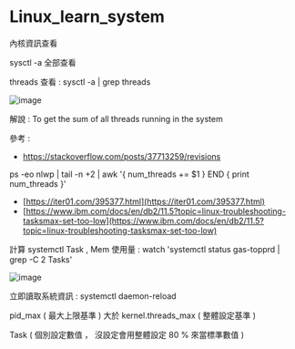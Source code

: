 # Linux_learn_system
內核資訊查看

sysctl -a 全部查看

threads 查看 : sysctl -a | grep threads

![image](https://user-images.githubusercontent.com/96226780/201522577-2210c728-9d32-4f4e-9741-5b5c8b1a41ca.png)

解說 : To get the sum of all threads running in the system

參考 : 
* https://stackoverflow.com/posts/37713259/revisions

ps -eo nlwp | tail -n +2 | awk '{ num_threads += $1 } END { print num_threads }'

* [https://iter01.com/395377.html](https://iter01.com/395377.html)
* [https://www.ibm.com/docs/en/db2/11.5?topic=linux-troubleshooting-tasksmax-set-too-low](https://www.ibm.com/docs/en/db2/11.5?topic=linux-troubleshooting-tasksmax-set-too-low)

計算 systemctl Task , Mem 使用量 : watch 'systemctl status gas-topprd | grep -C 2 Tasks'

![image](https://user-images.githubusercontent.com/96226780/201522633-91480df5-970e-496e-8e67-f4b4660044d9.png)

立即讀取系統資訊 : systemctl daemon-reload

pid_max ( 最大上限基準 ) 大於 kernel.threads_max ( 整體設定基準 )

Task ( 個別設定數值 ， 沒設定會用整體設定 80 % 來當標準數值 )
